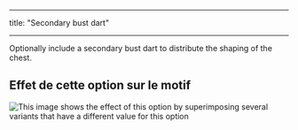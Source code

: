 - - -
title: "Secondary bust dart"
- - -

Optionally include a secondary bust dart to distribute the shaping of the chest.

## Effet de cette option sur le motif

![This image shows the effect of this option by superimposing several variants that have a different value for this option](breanna_secondarybustdart_sample.svg "Effect of this option on the pattern")

